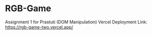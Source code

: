 # RGB-Game
Assignment 1 for Prastuti (DOM Manipulation)
Vercel Deployment Link: https://rgb-game-two.vercel.app/ 
